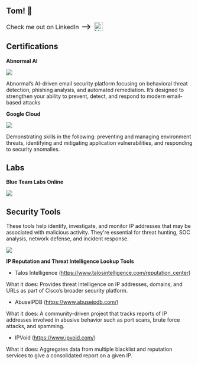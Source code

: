 ## Tom! :wave:

<p style="display: flex; align-items: center; gap: 8px;">
  <span style="font-size: 16px;">
    Check me out on LinkedIn 
    <span style="font-size: 20px; font-weight: bold; margin-left: 2px;">⟶</span>
  </span>
  <a href="https://www.linkedin.com/in/tom-seaborne" target="_blank">
    <img src="https://cdn.jsdelivr.net/gh/devicons/devicon/icons/linkedin/linkedin-original.svg" alt="LinkedIn" width="24" style="vertical-align: middle;" />
  </a>
</p>


## Certifications
**Abnormal AI**

<a href="https://abnormal-academy.workramp.io/certificate/byFK91m6kw" target="_blank" rel="noopener noreferrer">
  <img src="https://img.shields.io/badge/-Abnormal%20Security%20Essentials-4B0082?style=for-the-badge&logo=artstation&logoColor=white" />
</a>

Abnormal’s AI-driven email security platform focusing on behavioral threat detection, phishing analysis, and automated remediation. It’s designed to strengthen your ability to prevent, detect, and respond to modern email-based attacks

**Google Cloud**

<a href="https://www.linkedin.com/in/tom-seaborne-01b2ba167/" target="_blank">
  <img src="https://img.shields.io/badge/-Mitigate%20Threats%20and%20Vulnerabilities%20with%20Security%20Command%20Center%20Skill-0066CC?style=for-the-badge&logo=google&logoColor=white" />
</a>

Demonstrating skills in the following: preventing and managing environment threats, identifying and mitigating application vulnerabilities, and responding to security anomalies.

## Labs
**Blue Team Labs Online**

<a href="https://github.com/TomSeaborne/Blue-Team-Labs" target="_blank">
  <img src="https://img.shields.io/badge/-Blue%20Team%20Labs%20Online-ADD8E6?style=for-the-badge&logo=shield&logoColor=white" />
</a>

## Security Tools
These tools help identify, investigate, and monitor IP addresses that may be associated with malicious activity. They're essential for threat hunting, SOC analysis, network defense, and incident response.

<a href="https://github.com/TomSeaborne/URL-Domain-scanners" target="_blank" rel="noopener noreferrer">
  <img src="https://img.shields.io/badge/-URL/Domain%20scanners-000000?style=for-the-badge&logo=tools&logoColor=white" />
</a>


**IP Reputation and Threat Intelligence Lookup Tools**
- Talos Intelligence (https://www.talosintelligence.com/reputation_center)

What it does: Provides threat intelligence on IP addresses, domains, and URLs as part of Cisco’s broader security platform.

- AbuseIPDB (https://www.abuseipdb.com/)

What it does: A community-driven project that tracks reports of IP addresses involved in abusive behavior such as port scans, brute force attacks, and spamming.

- IPVoid (https://www.ipvoid.com/)

What it does: Aggregates data from multiple blacklist and reputation services to give a consolidated report on a given IP.
